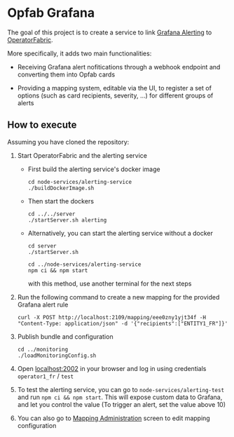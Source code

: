 # Opfab Grafana

The goal of this project is to create a service to link [Grafana Alerting](https://grafana.com/docs/grafana/latest/alerting/) to [OperatorFabric](https://github.com/opfab/operatorfabric-core).

More specifically, it adds two main functionalities:
* Receiving Grafana alert nofitications through a webhook endpoint and converting them into Opfab cards

* Providing a mapping system, editable via the UI, to register a set of options (such as card recipients, severity, ...) for different groups of alerts

## How to execute

Assuming you have cloned the repository:

1. Start OperatorFabric and the alerting service
    * First build the alerting service's docker image
        ```
        cd node-services/alerting-service
        ./buildDockerImage.sh
        ```
    * Then start the dockers
        ```
        cd ../../server
        ./startServer.sh alerting
        ```
    * Alternatively, you can start the alerting service without a docker
        ```
        cd server
        ./startServer.sh
        ```
        ```
        cd ../node-services/alerting-service
        npm ci && npm start
        ```
        with this method, use another terminal for the next steps

2. Run the following command to create a new mapping for the provided Grafana alert rule
   ```
   curl -X POST http://localhost:2109/mapping/eee0zny1yjt34f -H "Content-Type: application/json" -d '{"recipients":["ENTITY1_FR"]}'
   ```

3. Publish bundle and configuration
   ```
   cd ../monitoring
   ./loadMonitoringConfig.sh
   ```

4. Open [localhost:2002](http://localhost:2002/) in your browser and log in using credentials `operator1_fr` / `test`

5. To test the alerting service, you can go to `node-services/alerting-test` and run `npm ci && npm start`. This will expose custom data to Grafana, and let you control the value (To trigger an alert, set the value above 10)

6. You can also go to [Mapping Administration](http://localhost:2002/#businessconfigparty/uid_test_2/) screen to edit mapping configuration